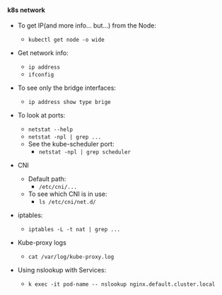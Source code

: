 #### k8s network

- To get IP(and more info... but...) from the Node:
  - `kubectl get node -o wide`
- Get network info:
  - `ip address`
  - `ifconfig`
- To see only the bridge interfaces:
  - `ip address show type brige`
- To look at ports:
  - `netstat --help`
  - `netstat -npl | grep ...`
  - See the kube-scheduler port:
    - `netstat -npl | grep scheduler`
- CNI
  - Default path:
    - `/etc/cni/...`
  - To see which CNI is in use:
    - `ls /etc/cni/net.d/`
- iptables:
  - `iptables -L -t nat | grep ...`
- Kube-proxy logs
  - `cat /var/log/kube-proxy.log`

- Using nslookup with Services:
  - `k exec -it pod-name -- nslookup nginx.default.cluster.local`
